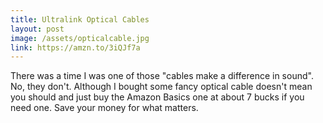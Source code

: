 ```yaml
---
title: Ultralink Optical Cables
layout: post
image: /assets/opticalcable.jpg
link: https://amzn.to/3iQJf7a
---
```


There was a time I was one of those "cables make a difference in sound". No, they don't. Although I bought some fancy optical cable doesn't mean you should and just buy the Amazon Basics one at about 7 bucks if you need one. Save your money for what matters.